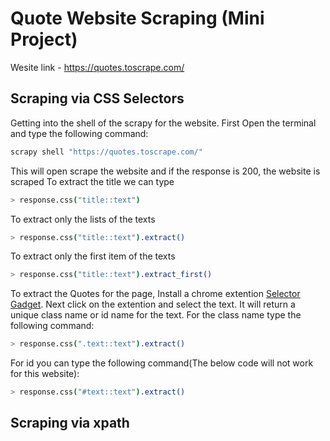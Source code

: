 # Quote Website Scraping (Mini Project)

Wesite link - https://quotes.toscrape.com/


## Scraping via CSS Selectors

 Getting into the shell of the scrapy for the website. First Open the terminal and type the following command:
```bash
scrapy shell "https://quotes.toscrape.com/"

```
 This will open scrape the website and if the response is 200, the website is scraped
 To extract the title we can type 
```bash 
> response.css("title::text")
```
 To extract only the lists of the texts
```bash
> response.css("title::text").extract()
```
 To extract only the first item of the texts
```bash
> response.css("title::text").extract_first()
```
 To extract the Quotes for the page, Install a chrome extention <a href="https://chrome.google.com/webstore/detail/selectorgadget/mhjhnkcfbdhnjickkkdbjoemdmbfginb/related?hl=en">Selector Gadget</a>. Next click on the extention and select the text. It will return a unique class name or id name for the text. For the class name type the following command:
```bash
> response.css(".text::text").extract()
```
 For id you can type the following command(The below code will not work for this website):
```bash
> response.css("#text::text").extract()
```

## Scraping via xpath 

```bash

```